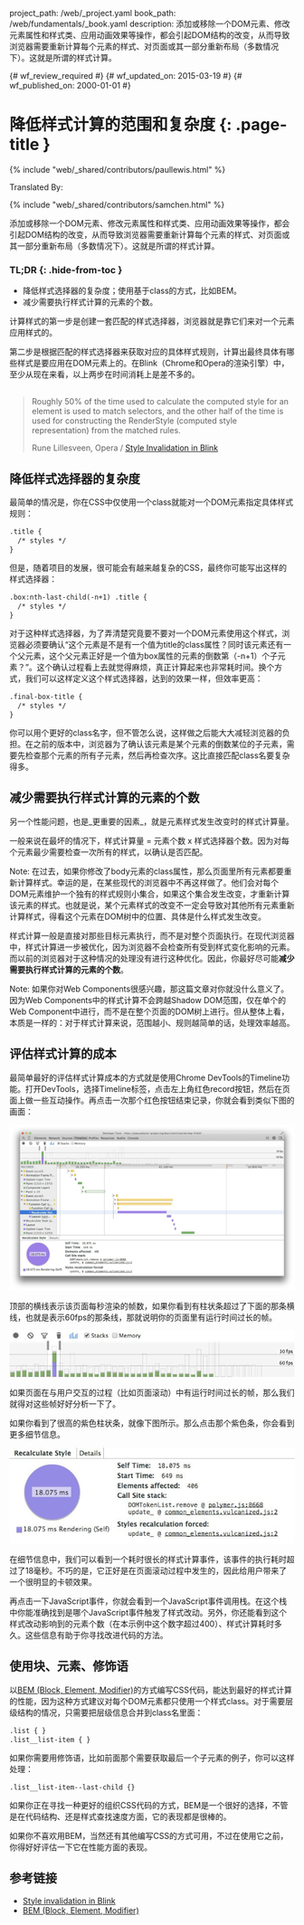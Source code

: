 project_path: /web/_project.yaml
book_path: /web/fundamentals/_book.yaml
description: 添加或移除一个DOM元素、修改元素属性和样式类、应用动画效果等操作，都会引起DOM结构的改变，从而导致浏览器需要重新计算每个元素的样式、对页面或其一部分重新布局（多数情况下）。这就是所谓的样式计算。

{# wf_review_required #}
{# wf_updated_on: 2015-03-19 #}
{# wf_published_on: 2000-01-01 #}

# 降低样式计算的范围和复杂度 {: .page-title }

{% include "web/_shared/contributors/paullewis.html" %}


Translated By: 

{% include "web/_shared/contributors/samchen.html" %}


添加或移除一个DOM元素、修改元素属性和样式类、应用动画效果等操作，都会引起DOM结构的改变，从而导致浏览器需要重新计算每个元素的样式、对页面或其一部分重新布局（多数情况下）。这就是所谓的样式计算。

### TL;DR {: .hide-from-toc }
- 降低样式选择器的复杂度；使用基于class的方式，比如BEM。
- 减少需要执行样式计算的元素的个数。


计算样式的第一步是创建一套匹配的样式选择器，浏览器就是靠它们来对一个元素应用样式的。

第二步是根据匹配的样式选择器来获取对应的具体样式规则，计算出最终具体有哪些样式是要应用在DOM元素上的。在Blink（Chrome和Opera的渲染引擎）中，至少从现在来看，以上两步在时间消耗上是差不多的。

<div class="quote" style="margin-top: 30px;">
  <div class="container">
    <blockquote class="quote__content g-wide--push-1 g-wide--pull-1 g-medium--push-1">Roughly 50% of the time used to calculate the computed style for an element is used to match selectors, and the other half of the time is used for constructing the RenderStyle (computed style representation) from the matched rules.
    <p>Rune Lillesveen, Opera / <a href="https://docs.google.com/document/d/1vEW86DaeVs4uQzNFI5R-_xS9TcS1Cs_EUsHRSgCHGu8/edit">Style Invalidation in Blink</a></p>
    </blockquote>
  </div>
</div>


## 降低样式选择器的复杂度

最简单的情况是，你在CSS中仅使用一个class就能对一个DOM元素指定具体样式规则：


    .title {
      /* styles */
    }
    

但是，随着项目的发展，很可能会有越来越复杂的CSS，最终你可能写出这样的样式选择器：


    .box:nth-last-child(-n+1) .title {
      /* styles */
    }
    

对于这种样式选择器，为了弄清楚究竟要不要对一个DOM元素使用这个样式，浏览器必须要确认“这个元素是不是有一个值为title的class属性？同时该元素还有一个父元素，这个父元素正好是一个值为box属性的元素的倒数第（-n+1）个子元素？”。这个确认过程看上去就觉得麻烦，真正计算起来也非常耗时间。换个方式，我们可以这样定义这个样式选择器，达到的效果一样，但效率更高：


    .final-box-title {
      /* styles */
    }
    

你可以用个更好的class名字，但不管怎么说，这样做之后能大大减轻浏览器的负担。在之前的版本中，浏览器为了确认该元素是某个元素的倒数某位的子元素，需要先检查那个元素的所有子元素，然后再检查次序。这比直接匹配class名要复杂得多。

## 减少需要执行样式计算的元素的个数
另一个性能问题，也是_更重要的因素_，就是元素样式发生改变时的样式计算量。

一般来说在最坏的情况下，样式计算量 = 元素个数 x 样式选择器个数。因为对每个元素最少需要检查一次所有的样式，以确认是否匹配。

Note: 在过去，如果你修改了body元素的class属性，那么页面里所有元素都要重新计算样式。幸运的是，在某些现代的浏览器中不再这样做了。他们会对每个DOM元素维护一个独有的样式规则小集合，如果这个集合发生改变，才重新计算该元素的样式。也就是说，某个元素样式的改变不一定会导致对其他所有元素重新计算样式，得看这个元素在DOM树中的位置、具体是什么样式发生改变。

样式计算一般是直接对那些目标元素执行，而不是对整个页面执行。在现代浏览器中，样式计算进一步被优化，因为浏览器不会检查所有受到样式变化影响的元素。而以前的浏览器对于这种情况的处理没有进行这种优化。因此，你最好尽可能**减少需要执行样式计算的元素的个数**。

Note: 如果你对Web Components很感兴趣，那这篇文章对你就没什么意义了。因为Web Components中的样式计算不会跨越Shadow DOM范围，仅在单个的Web Component中进行，而不是在整个页面的DOM树上进行。但从整体上看，本质是一样的：对于样式计算来说，范围越小、规则越简单的话，处理效率越高。

## 评估样式计算的成本
最简单最好的评估样式计算成本的方式就是使用Chrome DevTools的Timeline功能。打开DevTools，选择Timeline标签，点击左上角红色record按钮，然后在页面上做一些互动操作。再点击一次那个红色按钮结束记录，你就会看到类似下图的画面：

<img src="images/reduce-the-scope-and-complexity-of-style-calculations/long-running-style.jpg"  alt="DevTools showing long-running style calculations.">

顶部的横线表示该页面每秒渲染的帧数，如果你看到有柱状条超过了下面的那条横线，也就是表示60fps的那条线，那就说明你的页面里有运行时间过长的帧。

<img src="images/reduce-the-scope-and-complexity-of-style-calculations/frame-selection.jpg"  alt="Zooming in on a trouble area in Chrome DevTools.">

如果页面在与用户交互的过程（比如页面滚动）中有运行时间过长的帧，那么我们就得对这些帧好好分析一下了。

如果你看到了很高的紫色柱状条，就像下图所示。那么点击那个紫色条，你会看到更多细节信息。

<img src="images/reduce-the-scope-and-complexity-of-style-calculations/style-details.jpg"  alt="Getting the details of long-running style calculations.">

在细节信息中，我们可以看到一个耗时很长的样式计算事件，该事件的执行耗时超过了18毫秒。不巧的是，它正好是在页面滚动过程中发生的，因此给用户带来了一个很明显的卡顿效果。

再点击一下JavaScript事件，你就会看到一个JavaScript事件调用栈。在这个栈中你能准确找到是哪个JavaScript事件触发了样式改动。另外，你还能看到这个样式改动影响到的元素个数（在本示例中这个数字超过400）、样式计算耗时多久。这些信息有助于你寻找改进代码的方法。

## 使用块、元素、修饰语
以[BEM (Block, Element, Modifier)](https://bem.info/)的方式编写CSS代码，能达到最好的样式计算的性能，因为这种方式建议对每个DOM元素都只使用一个样式class。对于需要层级结构的情况，只需要把层级信息合并到class名里面：


    .list { }
    .list__list-item { }
    

如果你需要用修饰语，比如前面那个需要获取最后一个子元素的例子，你可以这样处理：


    .list__list-item--last-child {}
    

如果你正在寻找一种更好的组织CSS代码的方式，BEM是一个很好的选择，不管是在代码结构、还是样式查找速度方面，它的表现都是很棒的。

如果你不喜欢用BEM，当然还有其他编写CSS的方式可用，不过在使用它之前，你得好好评估一下它在性能方面的表现。

## 参考链接

* [Style invalidation in Blink](https://docs.google.com/document/d/1vEW86DaeVs4uQzNFI5R-_xS9TcS1Cs_EUsHRSgCHGu8/edit)
* [BEM (Block, Element, Modifier)](https://bem.info/)


